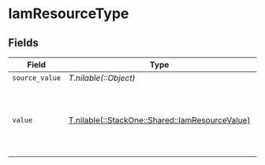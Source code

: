 # IamResourceType


## Fields

| Field                                                                                      | Type                                                                                       | Required                                                                                   | Description                                                                                | Example                                                                                    |
| ------------------------------------------------------------------------------------------ | ------------------------------------------------------------------------------------------ | ------------------------------------------------------------------------------------------ | ------------------------------------------------------------------------------------------ | ------------------------------------------------------------------------------------------ |
| `source_value`                                                                             | *T.nilable(::Object)*                                                                      | :heavy_minus_sign:                                                                         | N/A                                                                                        |                                                                                            |
| `value`                                                                                    | [T.nilable(::StackOne::Shared::IamResourceValue)](../../models/shared/iamresourcevalue.md) | :heavy_minus_sign:                                                                         | The type of the resource, e.g. user, group, permission, etc.                               | file                                                                                       |